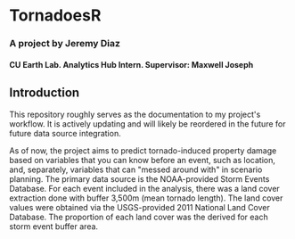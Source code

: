 # TornadoesR

### A project by Jeremy Diaz
#### CU Earth Lab. Analytics Hub Intern. Supervisor: Maxwell Joseph

## Introduction

This repository roughly serves as the documentation to my project's workflow. It is actively updating and will likely be reordered in the future for future data source integration.

As of now, the project aims to predict tornado-induced property damage based on variables that you can know before an event, such as location, and, separately, variables that can "messed around with" in scenario planning. The primary data source is the NOAA-provided Storm Events Database. For each event included in the analysis, there was a land cover extraction done with buffer 3,500m (mean tornado length). The land cover values were obtained via the USGS-provided 2011 National Land Cover Database. The proportion of each land cover was the derived for each storm event buffer area.